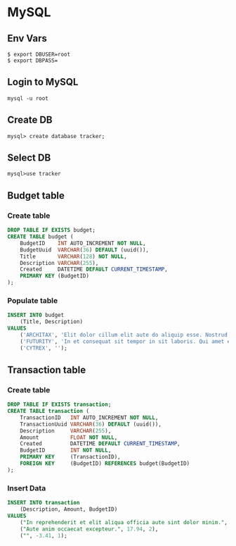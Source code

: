 
# MySQL

## Env Vars
```
$ export DBUSER=root
$ export DBPASS=

```

## Login to MySQL
```
mysql -u root
```
## Create DB
```
mysql> create database tracker;
```

## Select DB
```
mysql>use tracker
```

## Budget table

### Create table 
```sql
DROP TABLE IF EXISTS budget;
CREATE TABLE budget (
    BudgetID    INT AUTO_INCREMENT NOT NULL,
    BudgetUuid  VARCHAR(36) DEFAULT (uuid()),
    Title       VARCHAR(128) NOT NULL,
    Description VARCHAR(255),
    Created     DATETIME DEFAULT CURRENT_TIMESTAMP,
    PRIMARY KEY (BudgetID)
);

```

### Populate table
```sql
INSERT INTO budget
    (Title, Description)
VALUES
    ('ARCHITAX', 'Elit dolor cillum elit aute do aliquip esse. Nostrud id eu ut labore eiusmod non.'),
    ('FUTURITY', 'In et consequat sit tempor in sit laboris. Qui amet eiusmod minim labore.'),
    ('CYTREX', '');
```

## Transaction table

### Create table
```sql
DROP TABLE IF EXISTS transaction;
CREATE TABLE transaction (
    TransactionID   INT AUTO_INCREMENT NOT NULL,
    TransactionUuid VARCHAR(36) DEFAULT (uuid()),
    Description     VARCHAR(255), 
    Amount          FLOAT NOT NULL,
    Created         DATETIME DEFAULT CURRENT_TIMESTAMP,
  	BudgetID        INT NOT NULL,
    PRIMARY KEY     (TransactionID),
    FOREIGN KEY     (BudgetID) REFERENCES budget(BudgetID) 
);

```

### Insert Data
```sql
INSERT INTO transaction
    (Description, Amount, BudgetID)
VALUES
    ("In reprehenderit et elit aliqua officia aute sint dolor minim.", -23.67, 1),
    ("Aute anim occaecat excepteur.", 17.94, 2),
    ("", -3.41, 1);
```
